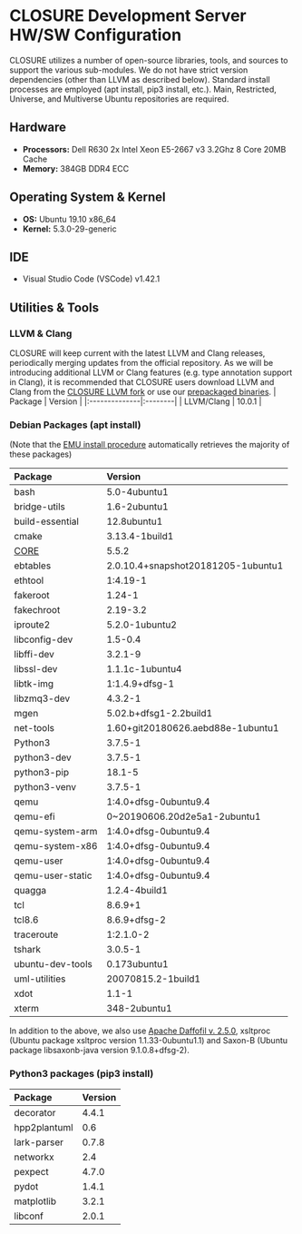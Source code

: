 # CLOSURE Development Server HW/SW Configuration
CLOSURE utilizes a number of open-source libraries, tools, and sources to support the various sub-modules. We do not have strict version dependencies (other than LLVM as described below). Standard install processes are employed (apt install, pip3 install, etc.). Main, Restricted, Universe, and Multiverse Ubuntu repositories are required.

## Hardware
  * <b>Processors:</b> Dell R630 2x Intel Xeon E5-2667 v3 3.2Ghz 8 Core 20MB Cache 
  * <b>Memory:</b> 384GB DDR4 ECC

## Operating System & Kernel
  * <b>OS:</b> Ubuntu 19.10 x86_64
  * <b>Kernel:</b> 5.3.0-29-generic
  
## IDE
  * Visual Studio Code (VSCode) v1.42.1
  
## Utilities & Tools
### LLVM & Clang
CLOSURE will keep current with the latest LLVM and Clang releases, periodically merging updates from the official repository. As we will be introducing additional LLVM or Clang features (e.g. type annotation support in Clang), it is recommended that CLOSURE users download LLVM and Clang from the [CLOSURE LLVM fork](https://github.com/gaps-closure/llvm-project) or use our [prepackaged binaries](https://github.com/gaps-closure/capo/releases).
| Package       | Version | 
|:--------------|:--------|
| LLVM/Clang    | 10.0.1  |

### Debian Packages (apt install)
(Note that the [EMU install procedure](https://github.com/gaps-closure/emu#installing-external-dependencies) automatically retrieves the majority of these packages)

| Package       | Version | 
|:--------------|:---------------|
| bash          | 5.0-4ubuntu1 |
| bridge-utils  | 1.6-2ubuntu1 |
| build-essential |12.8ubuntu1 |
| cmake | 3.13.4-1build1 |
|[CORE](https://github.com/coreemu/core/releases/tag/release-5.5.2)| 5.5.2 | 
| ebtables | 2.0.10.4+snapshot20181205-1ubuntu1|
| ethtool |1:4.19-1 |
| fakeroot      | 1.24-1 |
| fakechroot    | 2.19-3.2 |
| iproute2 |5.2.0-1ubuntu2|
| libconfig-dev | 1.5-0.4   |
| libffi-dev |3.2.1-9 |
| libssl-dev | 1.1.1c-1ubuntu4 |
| libtk-img | 1:1.4.9+dfsg-1|
| libzmq3-dev   | 4.3.2-1   |
| mgen |5.02.b+dfsg1-2.2build1 |
| net-tools |1.60+git20180626.aebd88e-1ubuntu1 |
| Python3       | 3.7.5-1     |
| python3-dev |3.7.5-1 |
| python3-pip |18.1-5 |
| python3-venv | 3.7.5-1|
| qemu |1:4.0+dfsg-0ubuntu9.4 |
| qemu-efi |0~20190606.20d2e5a1-2ubuntu1|
| qemu-system-arm | 1:4.0+dfsg-0ubuntu9.4|
| qemu-system-x86 | 1:4.0+dfsg-0ubuntu9.4|
| qemu-user | 1:4.0+dfsg-0ubuntu9.4|
| qemu-user-static |1:4.0+dfsg-0ubuntu9.4 |
| quagga |1.2.4-4build1 |
| tcl | 8.6.9+1|
| tcl8.6 | 8.6.9+dfsg-2 |
| traceroute |1:2.1.0-2|
| tshark        | 3.0.5-1   |
| ubuntu-dev-tools |0.173ubuntu1 |
| uml-utilities |20070815.2-1build1 |
| xdot          | 1.1-1     |
| xterm | 348-2ubuntu1|

In addition to the above, we also use [Apache Daffofil v. 2.5.0](http://daffodil.apache.org/releases/2.5.0/), xsltproc (Ubuntu package xsltproc version 1.1.33-0ubuntu1.1) and Saxon-B (Ubuntu package libsaxonb-java version 9.1.0.8+dfsg-2).

### Python3 packages (pip3 install)
| Package       | Version | 
|:--------------|:--------------|
| decorator   | 4.4.1 |
| hpp2plantuml | 0.6 |
| lark-parser | 0.7.8 |
| networkx    | 2.4   |
| pexpect     | 4.7.0 |
| pydot       | 1.4.1 |
| matplotlib  | 3.2.1 |
| libconf     | 2.0.1 |
